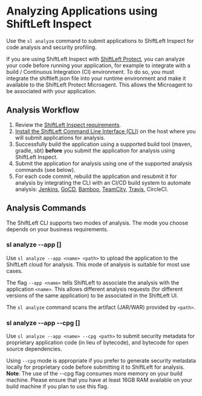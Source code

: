 # Analyzing Applications using ShiftLeft Inspect

Use the `sl analyze` command to submit applications to ShiftLeft Inspect for code analysis and security profiling.

If you are using ShiftLeft Inspect with [ShiftLeft Protect](../../introduction/products.md), you can analyze your code before running your application, for example to integrate with a build / Continuous Integration (CI) environment. To do so, you must integrate the  shiftleft.json file into your runtime environment and make it available to the ShiftLeft Protect Microagent. This allows the Microagent to be associated with your application.

## Analysis Workflow

1. Review the [ShiftLeft Inspect requirements](../../introduction/requirements.md).
2. [Install the ShiftLeft Command Line Interface (CLI)](../using-cli/install-cli.md) on the host where you will submit applications for analysis.
3. Successfully build the application using a supported build tool (maven, gradle, sbt) **before** you submit the application for analysis using ShiftLeft Inspect. 
4. Submit the application for analysis using one of the supported analysis commands (see below).
5. For each code commit, rebuild the application and resubmit it for analysis by integrating the CLI with an CI/CD build system to automate analysis: [Jenkins](../integrating-with-shiftleft/integrating-jenkins-builds/integrating-jenkins-builds.md), [GoCD](../integrating-with-shiftleft/integrating-gocd-builds.md), [Bamboo](../integrating-with-shiftleft/integrating-bamboo-builds.md), [TeamCity](../integrating-with-shiftleft/integrating-teamcity-builds.md), [Travis](../integrating-with-shiftleft/integrating-travis-builds.md), CircleCI.

## Analysis Commands

The ShiftLeft CLI supports two modes of analysis. The mode you choose depends on your business requirements.

### sl analyze --app <name> [<path>] 

Use `sl analyze --app <name> <path>` to upload the application to the ShiftLeft cloud for analysis. This mode of analysis is suitable for most use cases.

The flag `--app <name>` tells ShiftLeft to associate the analysis with the application `<name>`. This allows different analysis requests (for different versions of the same application) to be associated in the ShiftLeft UI.

The `sl analyze` command scans the artifact (JAR/WAR) provided by `<path>`.

### sl analyze --app <name> --cpg [<path>]

Use `sl analyze --app <name> --cpg <path>` to submit security metadata for proprietary application code (in lieu of bytecode), and bytecode for open source dependencies. 

Using `--cpg` mode is appropriate if you prefer to generate security metadata locally for proprietary code before submitting it to ShiftLeft for analysis. **Note**: The use of the --cpg flag consumes more memory on your build machine. Please ensure that you have at least 16GB RAM available on your build machine if you plan to use this flag.

